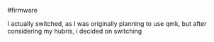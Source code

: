 #firmware

I actually switched, as I was originally planning to use qmk, but after considering my hubris, i decided on switching